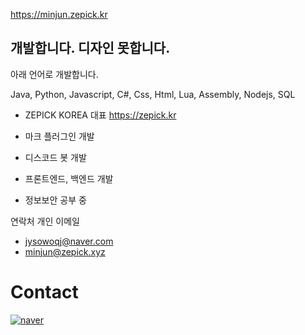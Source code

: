https://minjun.zepick.kr

## 개발합니다. 디자인 못합니다.

아래 언어로 개발합니다.

Java, Python, Javascript, C#, Css, Html, Lua, Assembly, Nodejs, SQL

  -  ZEPICK KOREA 대표
     https://zepick.kr

  -  마크 플러그인 개발
  -  디스코드 봇 개발
  -  프론트엔드, 백엔드 개발

  -  정보보안 공부 중

연락처
  개인 이메일
  - jysowoqj@naver.com
  - minjun@zepick.xyz
  

# Contact
[![naver](https://img.shields.io/badge/naver-03C75A.svg?&style=for-the-badge&logo=naver&logoColor=white&link=mailto:jysowoqj@naver.com)](mailto:jysowoqj@naver.com)
